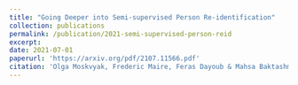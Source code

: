 ```yaml
---
title: "Going Deeper into Semi-supervised Person Re-identification"
collection: publications
permalink: /publication/2021-semi-supervised-person-reid
excerpt: 
date: 2021-07-01
paperurl: 'https://arxiv.org/pdf/2107.11566.pdf'
citation: 'Olga Moskvyak, Frederic Maire, Feras Dayoub & Mahsa Baktashmotlagh (2021). &quot;Going Deeper into Semi-supervised Person Re-identification.&quot; <i>Arxiv preprint, In Review</i>.'
---
```

